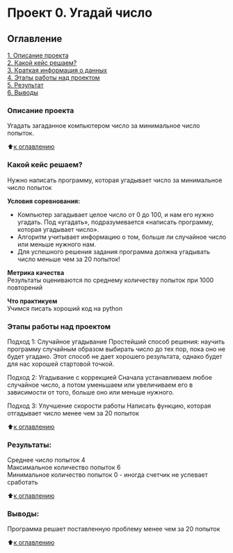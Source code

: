 # Проект 0. Угадай число

## Оглавление  
[1. Описание проекта](.README.md#Описание-проекта)  
[2. Какой кейс решаем?](.README.md#Какой-кейс-решаем)  
[3. Краткая информация о данных](.README.md#Краткая-информация-о-данных)  
[4. Этапы работы над проектом](.README.md#Этапы-работы-над-проектом)  
[5. Результат](.README.md#Результат)    
[6. Выводы](.README.md#Выводы) 

### Описание проекта    
Угадать загаданное компьютером число за минимальное число попыток.

:arrow_up:[к оглавлению](_)


### Какой кейс решаем?    
Нужно написать программу, которая угадывает число за минимальное число попыток

**Условия соревнования:**  
- Компьютер загадывает целое число от 0 до 100, и нам его нужно угадать. Под «угадать», подразумевается «написать программу, которая угадывает число».
- Алгоритм учитывает информацию о том, больше ли случайное число или меньше нужного нам.
- Для успешного решения задания программа должна угадывать число меньше чем за 20 попыток!

**Метрика качества**     
Результаты оцениваются по среднему количеству попыток при 1000 повторений

**Что практикуем**     
Учимся писать хороший код на python





### Этапы работы над проектом  
Подход 1: Случайное угадывание
Простейший способ решения: научить программу случайным образом выбирать число до тех пор, пока оно не будет угадано. Этот способ не дает хорошего результата, однако будет для нас хорошей стартовой точкой.

Подход 2: Угадывание с коррекцией
Сначала устанавливаем любое случайное число, а потом уменьшаем или увеличиваем его в зависимости от того, больше оно или меньше нужного.

Подход 3: Улучшение скорости работы
Написать функцию, которая отгадывает число менее чем за 20 попыток

:arrow_up:[к оглавлению](.README.md#Оглавление)


### Результаты:  
  Среднее число попыток 4  
  Максимальное количество попыток 6  
  Минимальное количество попыток 0   - иногда счетчик не успевает сработать

:arrow_up:[к оглавлению](.README.md#Оглавление)


### Выводы:  
Программа решает поставленную проблему менее чем за 20 попыток

:arrow_up:[к оглавлению](.README.md#Оглавление)
